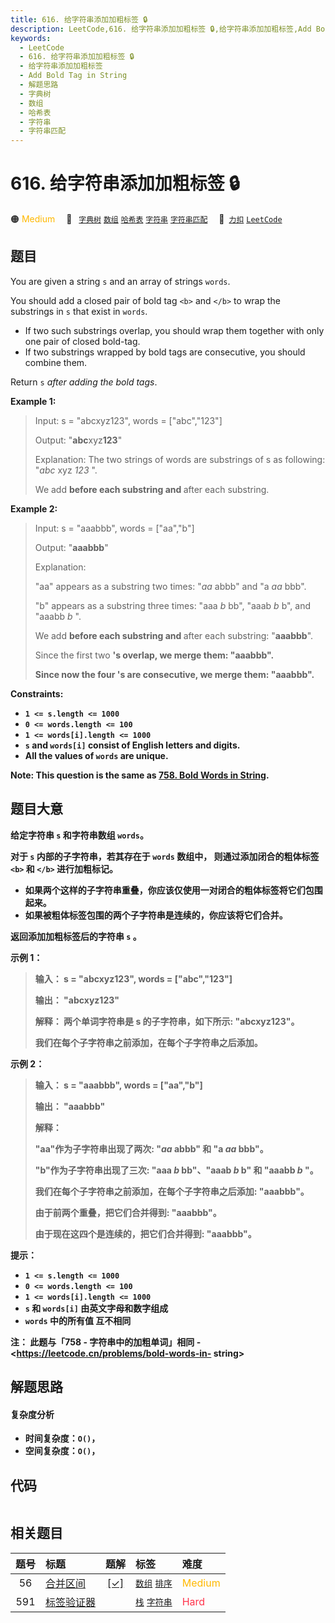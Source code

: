 ```yaml
---
title: 616. 给字符串添加加粗标签 🔒
description: LeetCode,616. 给字符串添加加粗标签 🔒,给字符串添加加粗标签,Add Bold Tag in String,解题思路,字典树,数组,哈希表,字符串,字符串匹配
keywords:
  - LeetCode
  - 616. 给字符串添加加粗标签 🔒
  - 给字符串添加加粗标签
  - Add Bold Tag in String
  - 解题思路
  - 字典树
  - 数组
  - 哈希表
  - 字符串
  - 字符串匹配
---
```


# 616. 给字符串添加加粗标签 🔒

🟠 <font color=#ffb800>Medium</font>&emsp; 🔖&ensp; [`字典树`](/tag/trie.md) [`数组`](/tag/array.md) [`哈希表`](/tag/hash-table.md) [`字符串`](/tag/string.md) [`字符串匹配`](/tag/string-matching.md)&emsp; 🔗&ensp;[`力扣`](https://leetcode.cn/problems/add-bold-tag-in-string) [`LeetCode`](https://leetcode.com/problems/add-bold-tag-in-string)

## 题目

You are given a string `s` and an array of strings `words`.

You should add a closed pair of bold tag `<b>` and `</b>` to wrap the
substrings in `s` that exist in `words`.

  * If two such substrings overlap, you should wrap them together with only one pair of closed bold-tag.
  * If two substrings wrapped by bold tags are consecutive, you should combine them.

Return `s` _after adding the bold tags_.



**Example 1:**

> Input: s = "abcxyz123", words = ["abc","123"]
> 
> Output: "<b>abc</b>xyz<b>123</b>"
> 
> Explanation: The two strings of words are substrings of s as following: "_abc_ xyz _123_ ".
> 
> We add <b> before each substring and </b> after each substring.

**Example 2:**

> Input: s = "aaabbb", words = ["aa","b"]
> 
> Output: "<b>aaabbb</b>"
> 
> Explanation: 
> 
> "aa" appears as a substring two times: "_aa_ abbb" and "a _aa_ bbb".
> 
> "b" appears as a substring three times: "aaa _b_ bb", "aaab _b_ b", and "aaabb _b_ ".
> 
> We add <b> before each substring and </b> after each substring: "<b>a<b>a</b>a</b><b>b</b><b>b</b><b>b</b>".
> 
> Since the first two <b>'s overlap, we merge them: "<b>aaa</b><b>b</b><b>b</b><b>b</b>".
> 
> Since now the four <b>'s are consecutive, we merge them: "<b>aaabbb</b>".

**Constraints:**

  * `1 <= s.length <= 1000`
  * `0 <= words.length <= 100`
  * `1 <= words[i].length <= 1000`
  * `s` and `words[i]` consist of English letters and digits.
  * All the values of `words` are **unique**.



**Note:** This question is the same as [758\. Bold Words in
String](https://leetcode.com/problems/bold-words-in-string/description/).


## 题目大意

给定字符串 `s` 和字符串数组 `words`。

对于 `s` 内部的子字符串，若其存在于 `words` 数组中， 则通过添加闭合的粗体标签 `<b>` 和 `</b>` 进行加粗标记。

  * 如果两个这样的子字符串重叠，你应该仅使用一对闭合的粗体标签将它们包围起来。
  * 如果被粗体标签包围的两个子字符串是连续的，你应该将它们合并。

返回添加加粗标签后的字符串 `s` 。



**示例 1：**

> 
> 
> 
> 
> 
> **输入：** s = "abcxyz123", words = ["abc","123"]
> 
> **输出：** "<b>abc</b>xyz<b>123</b>"
> 
> **解释：** 两个单词字符串是 s 的子字符串，如下所示: "abcxyz123"。
> 
> 我们在每个子字符串之前添加<b>，在每个子字符串之后添加</b>。
> 
> 

**示例 2：**

> 
> 
> 
> 
> 
> **输入：** s = "aaabbb", words = ["aa","b"]
> 
> **输出：** "<b>aaabbb</b>"
> 
> **解释：**
> 
> "aa"作为子字符串出现了两次: "_aa_ abbb" 和 "a _aa_ bbb"。
> 
> "b"作为子字符串出现了三次: "aaa _b_ bb"、"aaab _b_ b" 和 "aaabb _b_ "。
> 
> 我们在每个子字符串之前添加<b>，在每个子字符串之后添加</b>: "<b>a<b>a</b>a</b><b>b</b><b>b</b><b>b</b>"。
> 
> 由于前两个<b>重叠，把它们合并得到: "<b>aaa</b><b>b</b><b>b</b><b>b</b>"。
> 
> 由于现在这四个<b>是连续的，把它们合并得到: "<b>aaabbb</b>"。
> 
> 



**提示：**

  * `1 <= s.length <= 1000`
  * `0 <= words.length <= 100`
  * `1 <= words[i].length <= 1000`
  * `s` 和 `words[i]` 由英文字母和数字组成
  * `words` 中的所有值 **互不相同**



**注：** 此题与「758 - 字符串中的加粗单词」相同 - <https://leetcode.cn/problems/bold-words-in-
string>




## 解题思路

#### 复杂度分析

- **时间复杂度**：`O()`，
- **空间复杂度**：`O()`，

## 代码

```javascript

```

## 相关题目

<!-- prettier-ignore -->
| 题号 | 标题 | 题解 | 标签 | 难度 |
| :------: | :------ | :------: | :------ | :------ |
| 56 | [合并区间](https://leetcode.com/problems/merge-intervals) | [[✓]](/problem/0056.md) |  [`数组`](/tag/array.md) [`排序`](/tag/sorting.md) | <font color=#ffb800>Medium</font> |
| 591 | [标签验证器](https://leetcode.com/problems/tag-validator) |  |  [`栈`](/tag/stack.md) [`字符串`](/tag/string.md) | <font color=#ff334b>Hard</font> |